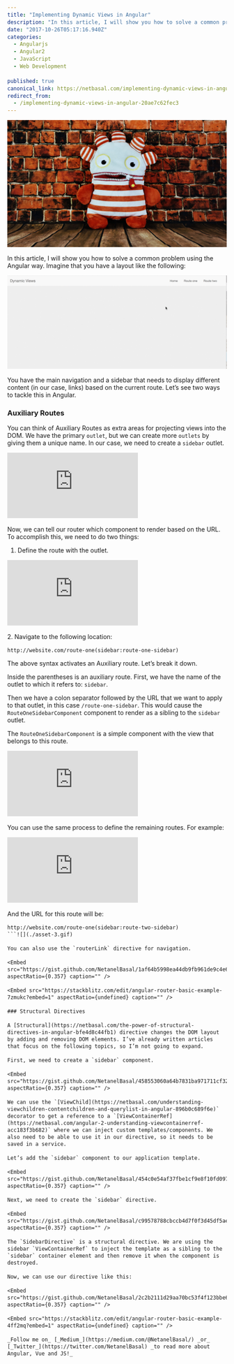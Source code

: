 ```yaml
---
title: "Implementing Dynamic Views in Angular"
description: "In this article, I will show you how to solve a common problem using the Angular way. Imagine that you have a layout like the following: You have the main navigation and a sidebar that needs to…"
date: "2017-10-26T05:17:16.940Z"
categories: 
  - Angularjs
  - Angular2
  - JavaScript
  - Web Development

published: true
canonical_link: https://netbasal.com/implementing-dynamic-views-in-angular-20ae7c62fec3
redirect_from:
  - /implementing-dynamic-views-in-angular-20ae7c62fec3
---
```


![Cool Image](./asset-1.jpeg)

In this article, I will show you how to solve a common problem using the Angular way. Imagine that you have a layout like the following:

![](./asset-2.gif)

You have the main navigation and a sidebar that needs to display different content (in our case, links) based on the current route. Let’s see two ways to tackle this in Angular.

### Auxiliary Routes

You can think of Auxiliary Routes as extra areas for projecting views into the DOM. We have the primary `outlet`, but we can create more `outlets` by giving them a unique name. In our case, we need to create a `sidebar` outlet.

<Embed src="https://gist.github.com/NetanelBasal/841368b2490523801a9559cd808af51d.js" aspectRatio={0.357} caption="" />

Now, we can tell our router which component to render based on the URL. To accomplish this, we need to do two things:

1.  Define the route with the outlet.

<Embed src="https://gist.github.com/NetanelBasal/8f9bcbf2326275895dbf7cae5464105c.js" aspectRatio={0.357} caption="" />

2\. Navigate to the following location:

```
http://website.com/route-one(sidebar:route-one-sidebar)
```

The above syntax activates an Auxiliary route. Let’s break it down.

Inside the parentheses is an auxiliary route. First, we have the name of the outlet to which it refers to: `sidebar`.

Then we have a colon separator followed by the URL that we want to apply to that outlet, in this case `/route-one-sidebar`. This would cause the `RouteOneSidebarComponent` component to render as a sibling to the `sidebar` outlet.

The `RouteOneSidebarComponent` is a simple component with the view that belongs to this route.

<Embed src="https://gist.github.com/NetanelBasal/9b88d0ecd5ffdebd46481158ddb89afa.js" aspectRatio={0.357} caption="" />

You can use the same process to define the remaining routes. For example:

<Embed src="https://gist.github.com/NetanelBasal/92e4397b3ff65127ee7b53964e9227a7.js" aspectRatio={0.357} caption="" />

And the URL for this route will be:

```
http://website.com/route-one(sidebar:route-two-sidebar)
```![](./asset-3.gif)

You can also use the `routerLink` directive for navigation.

<Embed src="https://gist.github.com/NetanelBasal/1af64b5998ea44db9fb961de9c4e6902.js" aspectRatio={0.357} caption="" />

<Embed src="https://stackblitz.com/edit/angular-router-basic-example-7zmukc?embed=1" aspectRatio={undefined} caption="" />

### Structural Directives

A [Structural](https://netbasal.com/the-power-of-structural-directives-in-angular-bfe4d8c44fb1) directive changes the DOM layout by adding and removing DOM elements. I’ve already written articles that focus on the following topics, so I’m not going to expand.

First, we need to create a `sidebar` component.

<Embed src="https://gist.github.com/NetanelBasal/458553060a64b7831ba971711cf3274a.js" aspectRatio={0.357} caption="" />

We can use the `[ViewChild](https://netbasal.com/understanding-viewchildren-contentchildren-and-querylist-in-angular-896b0c689f6e)` decorator to get a reference to a `[ViewContainerRef](https://netbasal.com/angular-2-understanding-viewcontainerref-acc183f3b682)` where we can inject custom templates/components. We also need to be able to use it in our directive, so it needs to be saved in a service.

Let’s add the `sidebar` component to our application template.

<Embed src="https://gist.github.com/NetanelBasal/454c0e54af37fbe1cf9e8f10fd097e4c.js" aspectRatio={0.357} caption="" />

Next, we need to create the `sidebar` directive.

<Embed src="https://gist.github.com/NetanelBasal/c99578788cbccb4d7f0f3d45df5aef52.js" aspectRatio={0.357} caption="" />

The `SidebarDirective` is a structural directive. We are using the sidebar `ViewContainerRef` to inject the template as a sibling to the `sidebar` container element and then remove it when the component is destroyed.

Now, we can use our directive like this:

<Embed src="https://gist.github.com/NetanelBasal/2c2b2111d29aa70bc53f4f123bbe6420.js" aspectRatio={0.357} caption="" />

<Embed src="https://stackblitz.com/edit/angular-router-basic-example-4ff2mq?embed=1" aspectRatio={undefined} caption="" />

_Follow me on_ [_Medium_](https://medium.com/@NetanelBasal/) _or_ [_Twitter_](https://twitter.com/NetanelBasal) _to read more about Angular, Vue and JS!_
